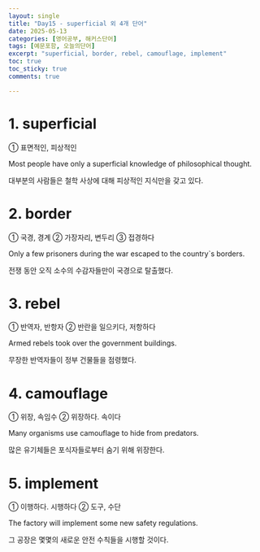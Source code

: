 ```yaml
---
layout: single
title: "Day15 - superficial 외 4개 단어"
date: 2025-05-13
categories: [영어공부, 해커스단어]
tags: [예문포함, 오늘의단어]
excerpt: "superficial, border, rebel, camouflage, implement"
toc: true
toc_sticky: true
comments: true

---
```


# 1. superficial
① 표면적인, 피상적인

Most people have only a superficial knowledge of philosophical thought.

대부분의 사람들은 철학 사상에 대해 피상적인 지식만을 갖고 있다.

# 2. border
① 국경, 경계 ② 가장자리, 변두리 ③ 접경하다

Only a few prisoners during the war escaped to the country`s borders.

전쟁 동안 오직 소수의 수감자들만이 국경으로 탈출했다.

# 3. rebel
① 반역자, 반항자 ② 반란을 일으키다, 저항하다

Armed rebels took over the government buildings.

무장한 반역자들이 정부 건물들을 점령했다.

# 4. camouflage
① 위장, 속임수 ② 위장하다. 속이다

Many organisms use camouflage to hide from predators.

많은 유기체들은 포식자들로부터 숨기 위해 위장한다.

# 5. implement
① 이행하다. 시행하다 ② 도구, 수단

The factory will implement some new safety regulations.

그 공장은 몇몇의 새로운 안전 수칙들을 시행할 것이다.